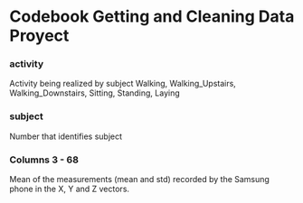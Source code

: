 # Codebook Getting and Cleaning Data Proyect

### activity
  Activity being realized by subject
  Walking, Walking_Upstairs, Walking_Downstairs, Sitting, Standing, Laying
  
### subject
  Number that identifies subject

### Columns 3 - 68
  Mean of the measurements (mean and std) recorded by the Samsung phone in the X, Y and Z vectors.
